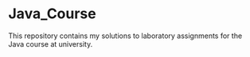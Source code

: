 # Java_Course
 This repository contains my solutions to laboratory assignments for the Java course at university.
